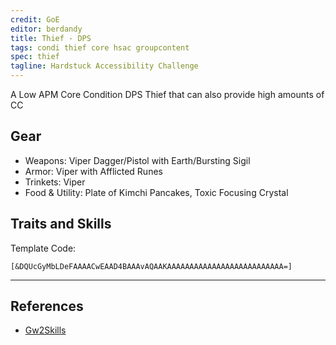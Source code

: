 ```yaml
---
credit: GoE
editor: berdandy
title: Thief - DPS
tags: condi thief core hsac groupcontent
spec: thief
tagline: Hardstuck Accessibility Challenge
---
```


A Low APM Core Condition DPS Thief that can also provide high amounts of CC

## Gear

- Weapons: Viper Dagger/Pistol with Earth/Bursting Sigil
- Armor: Viper with Afflicted Runes
- Trinkets: Viper
- Food & Utility: Plate of Kimchi Pancakes, Toxic Focusing Crystal

## Traits and Skills

Template Code:

`[&DQUcGyMbLDeFAAAACwEAAD4BAAAvAQAAKAAAAAAAAAAAAAAAAAAAAAAAAAA=]`

---

<div
  data-armory-embed='skills'
  data-armory-ids='13050,13026,13055,13037,13082'
>
</div>
<div
  data-armory-embed='specializations'
  data-armory-ids='28,35,44'
  data-armory-28-traits='1164,1292,1291'
  data-armory-35-traits='1268,1272,1904'
  data-armory-44-traits='1163,1277,1706'
>
</div>
<script async src='https://unpkg.com/armory-embeds@^0.x.x/armory-embeds.js'></script>



## References

- [Gw2Skills](http://gw2skills.net/editor/?PagAgqlZwoYIsD2IO2KbrbA-zRJYmRD/YEvA6kAGmmZcWB-e)
